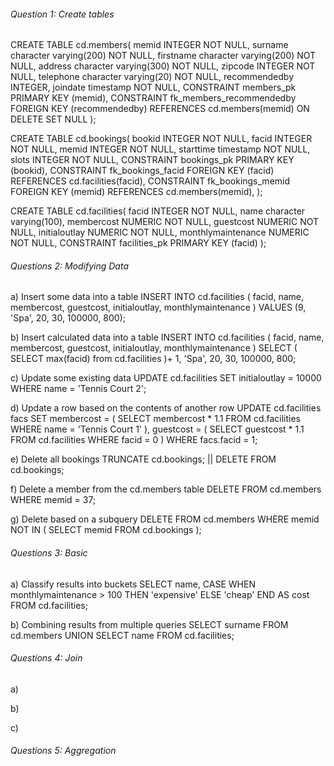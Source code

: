 ###### Question 1: Create tables
CREATE TABLE cd.members(
  memid INTEGER NOT NULL, 
  surname character varying(200) NOT NULL, 
  firstname character varying(200) NOT NULL, 
  address character varying(300) NOT NULL, 
  zipcode INTEGER NOT NULL, 
  telephone character varying(20) NOT NULL, 
  recommendedby INTEGER, 
  joindate timestamp NOT NULL, 
  CONSTRAINT members_pk PRIMARY KEY (memid), 
  CONSTRAINT fk_members_recommendedby FOREIGN KEY (recommendedby) 
      REFERENCES cd.members(memid) ON DELETE SET NULL
);

CREATE TABLE cd.bookings(
  bookid INTEGER NOT NULL, 
  facid INTEGER NOT NULL,
  memid INTEGER NOT NULL,
  starttime timestamp NOT NULL,
  slots INTEGER NOT NULL,
  CONSTRAINT bookings_pk PRIMARY KEY (bookid),
  CONSTRAINT fk_bookings_facid FOREIGN KEY (facid)
      REFERENCES cd.facilities(facid),
  CONSTRAINT fk_bookings_memid FOREIGN KEY (memid)
      REFERENCES cd.members(memid),
);

CREATE TABLE cd.facilities(
  facid INTEGER NOT NULL, 
  name character varying(100),
  membercost NUMERIC NOT NULL,
  guestcost NUMERIC NOT NULL,
  initialoutlay NUMERIC NOT NULL,
  monthlymaintenance NUMERIC NOT NULL,
  CONSTRAINT facilities_pk PRIMARY KEY (facid)
);



###### Questions 2: Modifying Data
a) Insert some data into a table
INSERT INTO cd.facilities (
  facid, name, membercost, guestcost, 
  initialoutlay, monthlymaintenance
) 
VALUES 
  (9, 'Spa', 20, 30, 100000, 800);
  
b) Insert calculated data into a table
INSERT INTO cd.facilities (
  facid, name, membercost, guestcost, 
  initialoutlay, monthlymaintenance
) 
SELECT 
  (
    SELECT 
      max(facid) 
    from 
      cd.facilities
  )+ 1, 
  'Spa', 
  20, 
  30, 
  100000, 
  800;
  
c) Update some existing data
UPDATE 
  cd.facilities 
SET 
  initialoutlay = 10000 
WHERE 
  name = 'Tennis Court 2';
  
d) Update a row based on the contents of another row
UPDATE 
  cd.facilities facs 
SET 
  membercost = (
    SELECT 
      membercost * 1.1 
    FROM 
      cd.facilities 
    WHERE 
      name = 'Tennis Court 1'
  ), 
  guestcost = (
    SELECT 
      guestcost * 1.1 
    FROM 
      cd.facilities 
    WHERE 
      facid = 0
  ) 
WHERE 
  facs.facid = 1;
  
e) Delete all bookings
TRUNCATE cd.bookings; || DELETE FROM cd.bookings;

f) Delete a member from the cd.members table
DELETE FROM 
  cd.members 
WHERE 
  memid = 37;
  
g) Delete based on a subquery
DELETE FROM 
  cd.members 
WHERE 
  memid NOT IN (
    SELECT 
      memid 
    FROM 
      cd.bookings
  );


###### Questions 3: Basic
a) Classify results into buckets
SELECT 
  name, 
  CASE WHEN monthlymaintenance > 100 THEN 'expensive' 
  ELSE 'cheap' 
  END AS cost 
FROM 
  cd.facilities;

b) Combining results from multiple queries
SELECT surname FROM cd.members
UNION
SELECT name FROM cd.facilities;



###### Questions 4: Join
a) 

b)

c)

###### Questions 5: Aggregation
